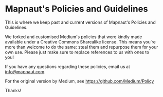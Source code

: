 Mapnaut's Policies and Guidelines
======

This is where we keep past and current versions of Mapnaut's Policies and Guidelines. 

We forked and customised Medium's policies that were kindly made available under a Creative Commons Sharealike license. This means you’re more than welcome to do the same: steal them and repurpose them for your own use. Please just make sure to replace references to us with ones to you! 

If you have any questions regarding these policies, email us at info@mapnaut.com.

For the original version by Medium, see https://github.com/Medium/Policy 

Thanks!
